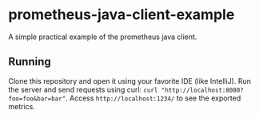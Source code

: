 # prometheus-java-client-example
A simple practical example of the prometheus java client.

## Running

Clone this repository and open it using your favorite IDE (like IntelliJ). Run the server and send requests using curl: `curl "http://localhost:8080?foo=foo&bar=bar"`. Access `http://localhost:1234/` to see the exported metrics.
